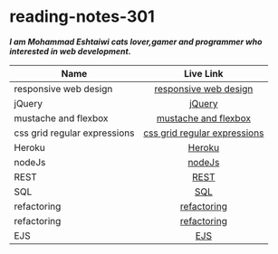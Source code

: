 # reading-notes-301

**_I am Mohammad Eshtaiwi cats lover,gamer and programmer who interested in web development._**

| Name                         |                                                     Live Link                                                      |
| ---------------------------- | :----------------------------------------------------------------------------------------------------------------: |
| responsive web design        |        [responsive web design](https://mohammad-eshtaiwi.github.io/reading-notes-301/responsive-web-design)        |
| jQuery                       |                       [jQuery](https://mohammad-eshtaiwi.github.io/reading-notes-301/jQuery)                       |
| mustache and flexbox         |         [mustache and flexbox](https://mohammad-eshtaiwi.github.io/reading-notes-301/mustache-and-flexbox)         |
| css grid regular expressions | [css grid regular expressions](https://mohammad-eshtaiwi.github.io/reading-notes-301/css-grid-regular-expressions) |
| Heroku                       |                       [Heroku](https://mohammad-eshtaiwi.github.io/reading-notes-301/heroku)                       |
| nodeJs                       |                       [nodeJs](https://mohammad-eshtaiwi.github.io/reading-notes-301/nodeJs)                       |
| REST                         |                         [REST](https://mohammad-eshtaiwi.github.io/reading-notes-301/REST)                         |
| SQL                          |                          [SQL](https://mohammad-eshtaiwi.github.io/reading-notes-301/SQL)                          |
| refactoring                  |                  [refactoring](https://mohammad-eshtaiwi.github.io/reading-notes-301/refactoring)                  |
| refactoring                  |                  [refactoring](https://mohammad-eshtaiwi.github.io/reading-notes-301/refactoring)                  |
| EJS                          |                          [EJS](https://mohammad-eshtaiwi.github.io/reading-notes-301/EJS)                          |

